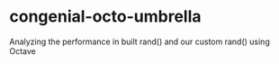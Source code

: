 # congenial-octo-umbrella
Analyzing the performance in built rand() and our custom rand() using Octave
